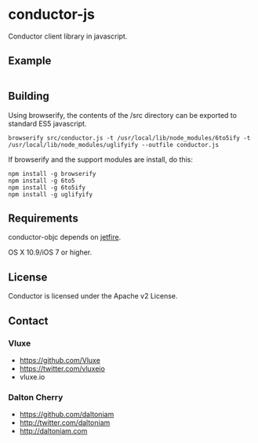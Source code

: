 # conductor-js
Conductor client library in javascript.

## Example

```html

```


## Building

Using browserify, the contents of the /src directory can be exported to standard ES5 javascript.

```shell
browserify src/conductor.js -t /usr/local/lib/node_modules/6to5ify -t /usr/local/lib/node_modules/uglifyify --outfile conductor.js
```

If browserify and the support modules are install, do this:

```
npm install -g browserify
npm install -g 6to5
npm install -g 6to5ify
npm install -g uglifyify
```

## Requirements

conductor-objc depends on [jetfire](https://github.com/acmacalister/jetfire).

OS X 10.9/iOS 7 or higher.

## License

Conductor is licensed under the Apache v2 License.

## Contact

### Vluxe
* https://github.com/Vluxe
* https://twitter.com/vluxeio
* vluxe.io

### Dalton Cherry
* https://github.com/daltoniam
* http://twitter.com/daltoniam
* http://daltoniam.com